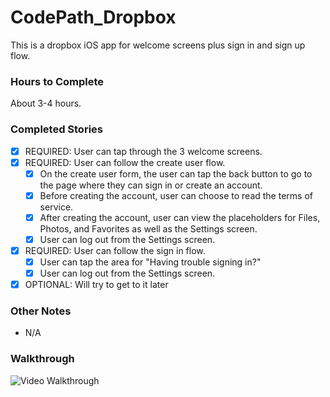 CodePath_Dropbox
=============

This is a dropbox iOS app for welcome screens plus sign in and sign up flow.

### Hours to Complete
About 3-4 hours.

### Completed Stories
 * [x] REQUIRED: User can tap through the 3 welcome screens.
 * [x] REQUIRED: User can follow the create user flow.
    * [x] On the create user form, the user can tap the back button to go to the page where they can sign in or create an account.
    * [x] Before creating the account, user can choose to read the terms of service.
    * [x] After creating the account, user can view the placeholders for Files, Photos, and Favorites as well as the Settings screen.
    * [x] User can log out from the Settings screen.
 * [x] REQUIRED: User can follow the sign in flow.
    * [x] User can tap the area for "Having trouble signing in?"
    * [x] User can log out from the Settings screen.
 * [x] OPTIONAL: Will try to get to it later

### Other Notes
 * N/A

### Walkthrough
![Video Walkthrough](dropbox-walkthrough.gif)
